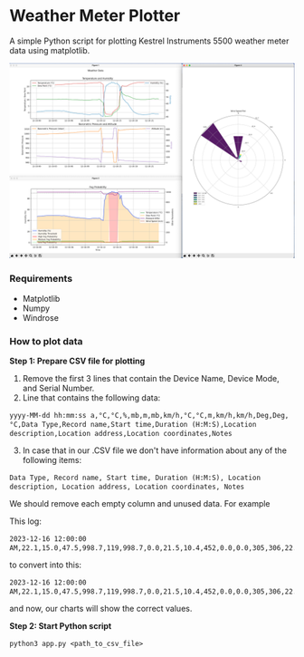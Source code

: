 # Weather Meter Plotter
A simple Python script for plotting Kestrel Instruments 5500 weather meter data using matplotlib.

![Screenshot](./assets/Plot.png)

### Requirements

* Matplotlib
* Numpy
* Windrose

### How to plot data

**Step 1: Prepare CSV file for plotting**

1) Remove the first 3 lines that contain the Device Name, Device Mode, and Serial Number.
2) Line that contains the following data:
```
yyyy-MM-dd hh:mm:ss a,°C,°C,%,mb,m,mb,km/h,°C,°C,m,km/h,km/h,Deg,Deg,°C,Data Type,Record name,Start time,Duration (H:M:S),Location description,Location address,Location coordinates,Notes
```

3. In case that in our .CSV file we don't have information about any of the following items:
```
Data Type, Record name, Start time, Duration (H:M:S), Location description, Location address, Location coordinates, Notes
```

We should remove each empty column and unused data. For example

This log:
```
2023-12-16 12:00:00 AM,22.1,15.0,47.5,998.7,119,998.7,0.0,21.5,10.4,452,0.0,0.0,305,306,22.0,point
```

to convert into this:
```
2023-12-16 12:00:00 AM,22.1,15.0,47.5,998.7,119,998.7,0.0,21.5,10.4,452,0.0,0.0,305,306,22.0
```

and now, our charts will show the correct values.

**Step 2: Start Python script**

```
python3 app.py <path_to_csv_file>
```
